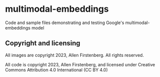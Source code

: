 # multimodal-embeddings
Code and sample files demonstrating and testing Google's multimodal-embeddings model

## Copyright and licensing

All images are copyright 2023, Allen Firstenberg. All rights reserved.

All code is copyright 2023, Allen Firstenberg, and licensed under 
Creative Commons Attribution 4.0 International (CC BY 4.0)

